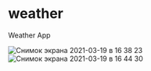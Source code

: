 # weather
Weather App

![Снимок экрана 2021-03-19 в 16 38 23](https://user-images.githubusercontent.com/77641042/111807150-f4698d80-88d2-11eb-8987-88479fd5b26f.png)
![Снимок экрана 2021-03-19 в 16 44 30](https://user-images.githubusercontent.com/77641042/111807182-fc293200-88d2-11eb-812a-5a77ad231a23.png)
